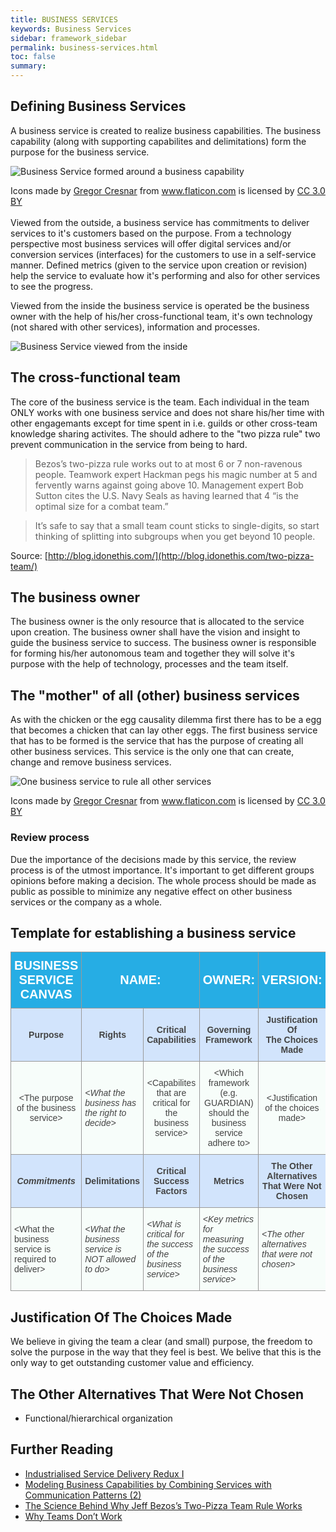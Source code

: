 ```yaml
---
title: BUSINESS SERVICES
keywords: Business Services
sidebar: framework_sidebar
permalink: business-services.html
toc: false
summary:
---
```


## Defining Business Services
A business service is created to realize business capabilities. The business capability (along with supporting capabilites and delimitations) form the purpose for the business service.

![Business Service formed around a business capability](images/business-service-capability.png)

<div>Icons made by <a href="http://www.flaticon.com/authors/gregor-cresnar" title="Gregor Cresnar">Gregor Cresnar</a> from <a href="http://www.flaticon.com" title="Flaticon">www.flaticon.com</a> is licensed by <a href="http://creativecommons.org/licenses/by/3.0/" title="Creative Commons BY 3.0" target="_blank">CC 3.0 BY</a></div>

<br>
Viewed from the outside, a business service has commitments to deliver services to it's customers based on the purpose. From a technology perspective most business services will offer digital services and/or conversion services (interfaces) for the customers to use in a self-service manner. Defined metrics (given to the service upon creation or revision) help the service to evaluate how it's performing and also for other services to see the progress.

Viewed from the inside the business service is operated be the business owner with the help of his/her cross-functional team, it's own technology (not shared with other services), information and processes.

![Business Service viewed from the inside](images/business-service.png)

## The cross-functional team
The core of the business service is the team. Each individual in the team ONLY works with one business service and does not share his/her time with other engagemants except for time spent in i.e. guilds or other cross-team knowledge sharing activites. The should adhere to the "two pizza rule" two prevent communication in the service from being to hard.

>Bezos’s two-pizza rule works out to at most 6 or 7 non-ravenous people. Teamwork expert Hackman pegs his magic number at 5 and fervently warns against going above 10. Management expert Bob Sutton cites the U.S. Navy Seals as having learned that 4 “is the optimal size for a combat team.”

>It’s safe to say that a small team count sticks to single-digits, so start thinking of splitting into subgroups when you get beyond 10 people.

Source: [http://blog.idonethis.com/](http://blog.idonethis.com/two-pizza-team/)

## The business owner
The business owner is the only resource that is allocated to the service upon creation. The business owner shall have the vision and insight to guide the business service to success. The business owner is responsible for forming his/her autonomous team and together they will solve it's purpose with the help of technology, processes and the team itself.

## The "mother" of all (other) business services
As with the chicken or the egg causality dilemma first there has to be a egg that becomes a chicken that can lay other eggs. The first business service that has to be formed is the service that has the purpose of creating all other business services. This service is the only one that can create, change and remove business services.

![One business service to rule all other services](images/Business-service-for-services.png)

<div>Icons made by <a href="http://www.flaticon.com/authors/gregor-cresnar" title="Gregor Cresnar">Gregor Cresnar</a> from <a href="http://www.flaticon.com" title="Flaticon">www.flaticon.com</a> is licensed by <a href="http://creativecommons.org/licenses/by/3.0/" title="Creative Commons BY 3.0" target="_blank">CC 3.0 BY</a></div>

### Review process
Due the importance of the decisions made by this service, the review process is of the utmost importance. It's important to get different groups opinions before making a decision. The whole process should be made as public as possible to minimize any negative effect on other business services or the company as a whole.

## Template for establishing a business service
<style type="text/css">
.tg  {border-collapse:collapse;border-spacing:0;border-color:#999;}
.tg td{font-family:Arial, sans-serif;font-size:14px;padding:10px 5px;border-style:solid;border-width:1px;overflow:hidden;word-break:normal;border-color:#999;color:#444;background-color:#F7FDFA;}
.tg th{font-family:Arial, sans-serif;font-size:14px;font-weight:normal;padding:10px 5px;border-style:solid;border-width:1px;overflow:hidden;word-break:normal;border-color:#999;color:#fff;background-color:#26ADE4;}
.tg .tg-ga23{background-color:#f7fdfa;text-align:center}
.tg .tg-ga2z{background-color:#f7fdfa;text-align:left}
.tg .tg-h8rl{font-weight:bold;color:#ffffff;text-align:center}
.tg .tg-bdj1{background-color:#d2e4fc;font-weight:bold;text-align:center}
.tg .tg-vr8s{font-weight:bold;background-color:#26ade4;color:#ffffff;text-align:center;font-size:20px;text-transform: uppercase}
.tg .tg-iuhw{font-style:italic;background-color:#f7fdfa;text-align:left}
.tg .tg-w438{background-color:#d2e4fc;font-weight:bold;font-style:italic;text-align:center}
</style>
<table class="tg">
  <tr>
    <th class="tg-vr8s">Business Service Canvas</th>
    <th class="tg-vr8s"colspan="2">Name:<br></th>
    <th class="tg-vr8s">Owner:<br></th>
    <th class="tg-vr8s">Version:</th>
  </tr>
  <tr>
    <td class="tg-bdj1">Purpose</td>
    <td class="tg-bdj1">Rights</td>
    <td class="tg-bdj1">Critical Capabilities</td>
    <td class="tg-bdj1">Governing Framework</td>
    <td class="tg-bdj1">Justification Of <br>The Choices Made</td>
  </tr>
  <tr>
    <td class="tg-ga23">&lt;The purpose of the business service&gt;</td>
    <td class="tg-iuhw">&lt;What the business has the right to decide&gt;</td>
    <td class="tg-ga23">&lt;Capabilites that are critical for the business service&gt;</td>
    <td class="tg-ga23">&lt;Which framework (e.g. GUARDIAN) should the business service adhere to&gt;</td>
    <td class="tg-ga23">&lt;Justification of the choices made&gt;</td>
  </tr>
  <tr>
    <td class="tg-w438">Commitments</td>
    <td class="tg-bdj1">Delimitations</td>
    <td class="tg-bdj1">Critical Success Factors</td>
    <td class="tg-bdj1">Metrics</td>
    <td class="tg-bdj1">The Other Alternatives <br>That Were Not Chosen</td>
  </tr>
  <tr>
    <td class="tg-ga2z">&lt;What the business service is required to deliver&gt;</td>
    <td class="tg-iuhw">&lt;What the business service is NOT allowed to do&gt;</td>
    <td class="tg-iuhw">&lt;What is critical for the success of the business service&gt;</td>
    <td class="tg-iuhw">&lt;Key metrics for measuring the success of the business service&gt;</td>
    <td class="tg-iuhw">&lt;The other alternatives that were not chosen&gt;</td>
  </tr>
</table>

## Justification Of The Choices Made
We believe in giving the team a clear (and small) purpose, the freedom to solve the purpose in the way that they feel is best. We belive that this is the only way to get outstanding customer value and efficiency.

## The Other Alternatives That Were Not Chosen
* Functional/hierarchical organization

## Further Reading
* [Industrialised Service Delivery Redux I](https://itblagger.wordpress.com/2008/07/)
* [Modeling Business Capabilities by Combining Services with Communication Patterns (2)](https://blogs.msdn.microsoft.com/asehmi/2007/06/24/modeling-business-capabilities-by-combining-services-with-communication-patterns-2/)
* [The Science Behind Why Jeff Bezos’s Two-Pizza Team Rule Works](http://blog.idonethis.com/two-pizza-team/)
* [Why Teams Don’t Work](http://econ.au.dk/fileadmin/Economics_Business/Currently/Events/PhDFinance/Kauttu_Why-Teams-Dont-Work-by-J.-Richard-Hackman.pdf)
